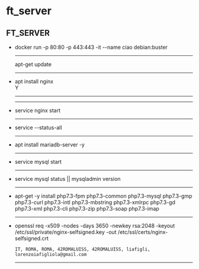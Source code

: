 # ft_server
<html>
   <head></head>
<body>
<h2>FT_SERVER</h2>
<ul padding="10px">
<li>docker run -p 80:80 -p 443:443 -it --name ciao debian:buster</li>
<hr>
apt-get update
<hr>
<li>
apt install nginx
</li>
   Y
<hr>
</li>
<hr>
<li>service nginx start</li>
<hr>
<li>service --status-all</li>
<hr>
<li>apt install mariadb-server -y</li>
<hr>
<li>service mysql start</li>
<hr>
<li>service mysql status || mysqladmin version</li>
<hr>
<li>apt-get -y install php7.3-fpm php7.3-common php7.3-mysql php7.3-gmp php7.3-curl php7.3-intl php7.3-mbstring php7.3-xmlrpc php7.3-gd php7.3-xml php7.3-cli php7.3-zip php7.3-soap php7.3-imap
 <li>
 <hr>
 openssl req -x509 -nodes -days 3650 -newkey rsa:2048 -keyout /etc/ssl/private/nginx-selfsigned.key -out /etc/ssl/certs/nginx-selfsigned.crt
</li>

    
    IT, ROMA, ROMA, 42ROMALUISS, 42ROMALUISS, liafigli, lorenzoiafigliola@gmail.com
    
</li>
<hr>
 </ul>
 </body>
 </html>
